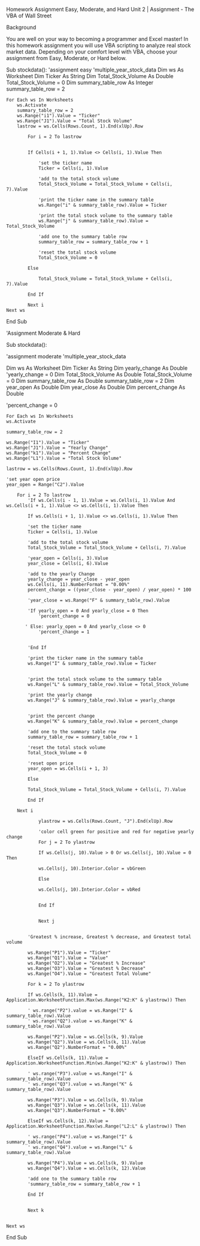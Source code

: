 Homework
Assignment Easy, Moderate, and Hard
Unit 2 | Assignment - The VBA of Wall Street

Background

You are well on your way to becoming a programmer and Excel master! In this homework assignment you will use VBA scripting to analyze real stock market data. Depending on your comfort level with VBA, choose your assignment from Easy, Moderate, or Hard below.

Sub stockdata():
    'assignment easy
    'multiple_year_stock_data
    Dim ws As Worksheet
    Dim Ticker As String
    Dim Total_Stock_Volume As Double
    Total_Stock_Volume = 0
    Dim summary_table_row As Integer
    summary_table_row = 2

    For Each ws In Worksheets
        ws.Activate
        summary_table_row = 2
        ws.Range("i1").Value = "Ticker"
        ws.Range("J1").Value = "Total Stock Volume"
        lastrow = ws.Cells(Rows.Count, 1).End(xlUp).Row
    
            For i = 2 To lastrow
                

            If Cells(i + 1, 1).Value <> Cells(i, 1).Value Then
                
                'set the ticker name
                Ticker = Cells(i, 1).Value
                
                'add to the total stock volume
                Total_Stock_Volume = Total_Stock_Volume + Cells(i, 7).Value

                'print the ticker name in the summary table
                ws.Range("i" & summary_table_row).Value = Ticker
                
                'print the total stock volume to the summary table
                ws.Range("j" & summary_table_row).Value = Total_Stock_Volume

                'add one to the summary table row
                summary_table_row = summary_table_row + 1

                'reset the total stock volume
                Total_Stock_Volume = 0

            Else

                Total_Stock_Volume = Total_Stock_Volume + Cells(i, 7).Value

            End If
                
            Next i
    Next ws
        
End Sub


'Assignment Moderate & Hard

Sub stockdata():

'assignment moderate
'multiple_year_stock_data

Dim ws As Worksheet
Dim Ticker As String
Dim yearly_change As Double
'yearly_change = 0
Dim Total_Stock_Volume As Double
Total_Stock_Volume = 0
Dim summary_table_row As Double
summary_table_row = 2
Dim year_open As Double
Dim year_close As Double
Dim percent_change As Double

'percent_change = 0

    For Each ws In Worksheets
    ws.Activate
    
    summary_table_row = 2
    
    ws.Range("I1").Value = "Ticker"
    ws.Range("J1").Value = "Yearly Change"
    ws.Range("k1").Value = "Percent Change"
    ws.Range("L1").Value = "Total Stock Volume"
    
    lastrow = ws.Cells(Rows.Count, 1).End(xlUp).Row
    
    'set year open price
    year_open = Range("C2").Value
    
        For i = 2 To lastrow
            'If ws.Cells(i - 1, 1).Value = ws.Cells(i, 1).Value And ws.Cells(i + 1, 1).Value <> ws.Cells(i, 1).Value Then
    
            If ws.Cells(i + 1, 1).Value <> ws.Cells(i, 1).Value Then
        
            'set the ticker name
            Ticker = Cells(i, 1).Value
    
            'add to the total stock volume
            Total_Stock_Volume = Total_Stock_Volume + Cells(i, 7).Value
            
            'year_open = Cells(i, 3).Value
            year_close = Cells(i, 6).Value
                
            'add to the yearly Change
            yearly_change = year_close - year_open
            ws.Cells(i, 11).NumberFormat = "0.00%"
            percent_change = ((year_close - year_open) / year_open) * 100
            
            'year_close = ws.Range("F" & summary_table_row).Value
                                   
            'If yearly_open = 0 And yearly_close = 0 Then
                'percent_change = 0
                
           ' Else: yearly_open = 0 And yearly_close <> 0
                'percent_change = 1
                
                 
            'End If
            
            'print the ticker name in the summary table
            ws.Range("I" & summary_table_row).Value = Ticker
            
            
            'print the total stock volume to the summary table
            ws.Range("L" & summary_table_row).Value = Total_Stock_Volume
            
            'print the yearly change
            ws.Range("J" & summary_table_row).Value = yearly_change
            
            
            'print the percent change
            ws.Range("K" & summary_table_row).Value = percent_change
            
            'add one to the summary table row
            summary_table_row = summary_table_row + 1
            
            'reset the total stock volume
            Total_Stock_Volume = 0
            
            'reset open price
            year_open = ws.Cells(i + 1, 3)
            
            Else
    
            Total_Stock_Volume = Total_Stock_Volume + Cells(i, 7).Value
            
            End If
        
        Next i
            
                ylastrow = ws.Cells(Rows.Count, "J").End(xlUp).Row
                
                'color cell green for positive and red for negative yearly change
                For j = 2 To ylastrow
                
                If ws.Cells(j, 10).Value > 0 Or ws.Cells(j, 10).Value = 0 Then
                
                ws.Cells(j, 10).Interior.Color = vbGreen
                
                Else
                
                ws.Cells(j, 10).Interior.Color = vbRed
                
                
                End If
                
                
                Next j
            
            
            'Greatest % increase, Greatest % decrease, and Greatest total volume
            
            ws.Range("P1").Value = "Ticker"
            ws.Range("Q1").Value = "Value"
            ws.Range("O2").Value = "Greatest % Increase"
            ws.Range("O3").Value = "Greatest % Decrease"
            ws.Range("O4").Value = "Greatest Total Volume"
            
            For k = 2 To ylastrow
            
            If ws.Cells(k, 11).Value = Application.WorksheetFunction.Max(ws.Range("K2:K" & ylastrow)) Then
            
            ' ws.range("P2").value = ws.Range("I" & summary_table_row).Value
            ' ws.range("Q2").value = ws.Range("K" & summary_table_row).Value
            
            ws.Range("P2").Value = ws.Cells(k, 9).Value
            ws.Range("Q2").Value = ws.Cells(k, 11).Value
            ws.Range("Q2").NumberFormat = "0.00%"
            
            ElseIf ws.Cells(k, 11).Value = Application.WorksheetFunction.Min(ws.Range("K2:K" & ylastrow)) Then
            
            ' ws.range("P3").value = ws.Range("I" & summary_table_row).Value
            ' ws.range("Q3").value = ws.Range("K" & summary_table_row).Value
            
            ws.Range("P3").Value = ws.Cells(k, 9).Value
            ws.Range("Q3").Value = ws.Cells(k, 11).Value
            ws.Range("Q3").NumberFormat = "0.00%"
            
            ElseIf ws.Cells(k, 12).Value = Application.WorksheetFunction.Max(ws.Range("L2:L" & ylastrow)) Then
            
            ' ws.range("P4").value = ws.Range("I" & summary_table_row).Value
            ' ws.range("Q4").value = ws.Range("L" & summary_table_row).Value
            
            ws.Range("P4").Value = ws.Cells(k, 9).Value
            ws.Range("Q4").Value = ws.Cells(k, 12).Value
            
            'add one to the summary table row
            'summary_table_row = summary_table_row + 1
            
            End If
            
            
            Next k
    
            
    Next ws
                
            
End Sub
